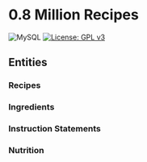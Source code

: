 # 0.8 Million Recipes
![MySQL](https://e7.pngegg.com/pngimages/1018/16/png-clipart-mysql-workbench-database-mysql-cluster-others-text-logo.png?width==100) [![License: GPL v3](https://img.shields.io/badge/License-GPL%20v3-blue.svg)](https://www.gnu.org/licenses/gpl-3.0)


## Entities
### Recipes
### Ingredients
### Instruction Statements
### Nutrition

